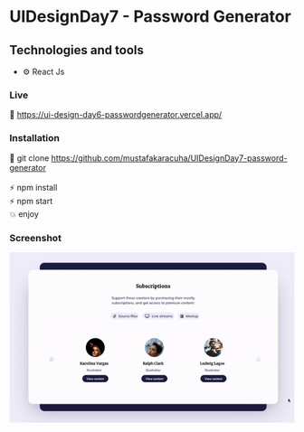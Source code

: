 # UIDesignDay7 - Password Generator

## Technologies and tools

- ⚙️ React Js 


### Live

🔗 https://ui-design-day6-passwordgenerator.vercel.app/

### Installation

🔗 git clone https://github.com/mustafakaracuha/UIDesignDay7-password-generator
<br/>
<br/>
⚡️  npm install <br/>
⚡️  npm start <br/>
💥 enjoy 

### Screenshot

<img align="center"  width="800" width="800"  src="https://github.com/mustafakaracuha/UIDesignDay3-subscription-card/blob/master/src/assets/img/app.gif" alt="muskaracuha" />

